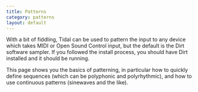 ```yaml
---
title: Patterns
category: patterns
layout: default
---
```


With a bit of fiddling, Tidal can be used to pattern the input to any
device which takes MIDI or Open Sound Control input, but the default
is the Dirt software sampler. If you followed the install process, you
should have Dirt installed and it should be running. 

This page shows you the basics of patterning, in particular how to
quickly define sequences (which can be polyphonic and polyrhythmic),
and how to use continuous patterns (sinewaves and the like).

